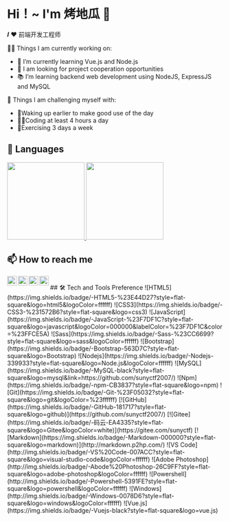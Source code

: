 <!-- 系统默认
**sunyctf2007/sunyctf2007** is a ✨ _special_ ✨ repository because its `README.md` (this file) appears on your GitHub profile.

Here are some ideas to get you started:

- 🔭 I’m currently working on ...
- 🌱 I’m currently learning ...
- 👯 I’m looking to collaborate on ...
- 🤔 I’m looking for help with ...
- 💬 Ask me about ...
- 📫 How to reach me: ...
- 😄 Pronouns: ...
- ⚡ Fun fact: ...
-->


# Hi！~ I'm 烤地瓜 👋

𝑰 ❤️ 前端开发工程师


👨‍💻 Things I am currently working on:
- 🌱 I’m currently learning Vue.js and Node.js
- 👯 I am looking for project cooperation opportunities
- 📚 I’m learning backend web development using NodeJS, ExpressJS and MySQL

💪 Things I am challenging myself with:
- 🧭Waking up earlier to make good use of the day
- ✍🏻Coding at least 4 hours a day
- 🚀Exercising 3 days a week


## 📖 Languages
<!-- 主题可更换 them=vue|buefly|buefy -->
<a href="https://github.com/sunyctf2007">
<p align="left">
  <img height="180em" src="https://github-readme-stats.vercel.app/api?username=sunyctf2007&theme=buefly&show_icons=true" />
  <img height="180em" src="https://github-readme-stats.vercel.app/api/top-langs/?username=sunyctf2007&theme=buefly" />
</p></a>

## 📫 How to reach me
<a href="https://github.com/sunyctf2007">
  <img align="left" title="GitHub" alt="sunyctf2007's Github" width="22px" src="https://cdn.jsdelivr.net/npm/simple-icons@v3/icons/github.svg" />
</a>
<a href="https://sunyctf2007.github.io/sunyctf2007" target="_blank"><img align="left" title="WeChat" alt="WeChat" width="22px" src="https://cdn.jsdelivr.net/npm/simple-icons@3.1.0/icons/wechat.svg" />
</a>
<a href="http://wpa.qq.com/msgrd?v=3&uin=719146368&site=qq&menu=yes" target="_blank"><img align="left" title="QQ" alt="QQ" width="22px" src="https://cdn.jsdelivr.net/npm/simple-icons@3.1.0/icons/tencentqq.svg" />
</a>
<a href="https://codepen.io/sunyctf" target="_blank"><img align="left" title="Codepen" alt="sunyctf" width="22px" src="https://cdn.jsdelivr.net/npm/simple-icons@3.1.0/icons/codepen.svg" />
</a>                                                                                                                                                                 
<br>                                                            
## 🛠 Tech and Tools Preference
![HTML5](https://img.shields.io/badge/-HTML5-%23E44D27?style=flat-square&logo=html5&logoColor=ffffff)
![CSS3](https://img.shields.io/badge/-CSS3-%231572B6?style=flat-square&logo=css3)
![JavaScript](https://img.shields.io/badge/-JavaScript-%23F7DF1C?style=flat-square&logo=javascript&logoColor=000000&labelColor=%23F7DF1C&color=%23FFCE5A)
![Sass](https://img.shields.io/badge/-Sass-%23CC6699?style=flat-square&logo=sass&logoColor=ffffff)
![Bootstrap](https://img.shields.io/badge/-Bootstrap-563D7C?style=flat-square&logo=Bootstrap)
![Nodejs](https://img.shields.io/badge/-Nodejs-339933?style=flat-square&logo=Node.js&logoColor=ffffff)
![MySQL](https://img.shields.io/badge/-MySQL-black?style=flat-square&logo=mysql&link=https://github.com/sunyctf2007/)
![Npm](https://img.shields.io/badge/-npm-CB3837?style=flat-square&logo=npm)
![Git](https://img.shields.io/badge/-Git-%23F05032?style=flat-square&logo=git&logoColor=%23ffffff)
[![GitHub](https://img.shields.io/badge/-GitHub-181717?style=flat-square&logo=github)](https://github.com/sunyctf2007/)
[![Gitee](https://img.shields.io/badge/-码云-EA4335?style=flat-square&logo=Gitee&logoColor=white)](https://gitee.com/sunyctf)
[![Markdown](https://img.shields.io/badge/-Markdown-000000?style=flat-square&logo=markdown)](http://markdown.p2hp.com/)
![VS Code](http://img.shields.io/badge/-VS%20Code-007ACC?style=flat-square&logo=visual-studio-code&logoColor=ffffff)
![Adobe Photoshop](http://img.shields.io/badge/-Abode%20Photoshop-26C9FF?style=flat-square&logo=adobe-photoshop&logoColor=ffffff)
![Powershell](http://img.shields.io/badge/-Powershell-5391FE?style=flat-square&logo=powershell&logoColor=ffffff)
![Windows](http://img.shields.io/badge/-Windows-0078D6?style=flat-square&logo=windows&logoColor=ffffff)
![Vue.js](https://img.shields.io/badge/-Vuejs-black?style=flat-square&logo=vue.js)
<!-- ![TypeScript](https://img.shields.io/badge/-TypeScript-007ACC?style=flat-square&logo=typescript&link=https://github.com/sunyctf2007/) -->
<!-- ![Oracle Database](http://img.shields.io/badge/-Oracle-DD0031?style=flat-square&logo=oracle) -->
<!-- ![Java](http://img.shields.io/badge/-Java-5B4638?style=flat-square&logo=java&logoColor=ffffff) -->
<!-- ![C](http://img.shields.io/badge/-C-A8B9CC?style=flat-square&logo=c&logoColor=ffffff) -->
<!-- ![Python](http://img.shields.io/badge/-Python-3776AB?style=flat-square&logo=python&logoColor=ffffff) -->
<!-- ![React](https://img.shields.io/badge/-React-61DAFB?style=flat-square&logo=react&logoColor=ffffff) -->
<!-- ![React](https://img.shields.io/badge/-React-black?style=flat-square&logo=react&link=https://github.com/sunyctf2007/ -->
<!-- ![Flutter](https://img.shields.io/badge/-Flutter-02569B?style=flat-square&logo=flutter&link=https://github.com/sunyctf2007/) -->
<!-- ![Angular](https://img.shields.io/badge/-Angular-DD0031?style=flat-square&logo=angular&link=https://github.com/sunyctf2007/) -->
<!-- ![Firebase](https://img.shields.io/badge/-Firebase-FFCA28?style=flat-square&logo=firebase&logoColor=ffffff) -->
<!-- ![Microsoft Sql Server](https://img.shields.io/badge/-Sql%20Server-CC2927?style=flat-square&logo=microsoft-sql-server&logoColor=ffffff) -->
<!-- ![GitLab](https://img.shields.io/badge/-GitLab-FCA121?style=flat-square&logo=gitlab) -->
<!-- ![Eclipse-IDE](http://img.shields.io/badge/-Eclipse-2C2255?style=flat-square&logo=eclipse&logoColor=ffffff) -->

<!-- ## 𝗠𝘆 𝗧𝗲𝗰𝗸 𝗦𝘁𝗮𝗰𝗸

<table>
  <tbody>
    <tr valign="top">
      <td width="25%" align="center">
        <span>𝗛𝗧𝗠𝗟𝟱</span><br><br><br>
        <img height="64px" src="https://cdn.svgporn.com/logos/html-5.svg">
      </td>
      <td width="25%" align="center">
        <span>𝗖𝗦𝗦𝟯</span><br><br><br>
        <img height="64px" src="https://cdn.svgporn.com/logos/css-3.svg">
      </td>
      <td width="25%" align="center">
        <span>𝗝𝗮𝘃𝗮𝗦𝗰𝗿𝗶𝗽𝘁</span><br><br><br>
        <img height="64px" src="https://cdn.svgporn.com/logos/javascript.svg">
      </td>
      <td width="25%" align="center">
        <span>𝗩𝘂𝗲</span><br><br><br>
        <img height="64px" src="https://cdn.svgporn.com/logos/vue.svg">
      </td>
    </tr>
    <tr valign="top">
      <td width="25%" align="center">
        <span>𝗪𝗲𝗯𝗽𝗮𝗰𝗸</span><br><br><br>
        <img height="64px" src="https://cdn.svgporn.com/logos/webpack.svg">
      </td>
      <td width="25%" align="center">
        <span>𝗘𝘀𝗹𝗶𝗻𝘁</span><br><br><br>
        <img height="64px" src="https://cdn.svgporn.com/logos/eslint.svg">
      </td>
      <td width="25%" align="center">
        <span>𝗚𝗶𝘁</span><br><br><br>
        <img height="64px" src="https://cdn.svgporn.com/logos/git-icon.svg">
      </td>
      <td width="25%" align="center">
        <span>𝗩𝗦 𝗖𝗼𝗱𝗲</span><br><br><br>
        <img height="64px" src="https://cdn.svgporn.com/logos/visual-studio-code.svg">
      </td>
    </tr>
    <tr valign="top">
      <td width="25%" align="center">
        <span>𝗟𝗲𝘀𝘀</span><br><br><br>
        <img height="64px" src="https://cdn.svgporn.com/logos/less.svg">
      </td>
      <td width="25%" align="center">
        <span>𝗦𝗮𝘀𝘀/𝗦𝗖𝗦𝗦</span><br><br><br>
        <img height="64px" src="https://cdn.svgporn.com/logos/sass.svg">
      </td>
      <td width="25%" align="center">
        <span>𝗧𝗮𝗶𝗹𝘄𝗶𝗻𝗱𝗖𝘀𝘀</span><br><br><br>
        <img height="64px" src="https://cdn.svgporn.com/logos/tailwindcss-icon.svg">
      </td>
      <td width="25%" align="center">
        <span>𝗡𝗲𝘁𝗹𝗶𝗳𝘆</span><br><br><br>
        <img height="64px" src="https://cdn.svgporn.com/logos/netlify.svg">
      </td>
    </tr>
  </tbody>
</table> -->
